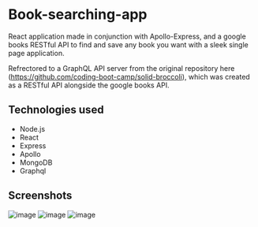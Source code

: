 # Book-searching-app

React application made in conjunction with Apollo-Express, and a google books RESTful API to find and save any book you want with a sleek single page application.

Refrectored to a GraphQL API server from the original repository here (https://github.com/coding-boot-camp/solid-broccoli), which was created as a RESTful API alongside the google books API.

## Technologies used
- Node.js
- React
- Express
- Apollo
- MongoDB
- Graphql

## Screenshots

![image](https://user-images.githubusercontent.com/75327294/184116965-546364c1-6e19-4a46-a8d0-a35c04905eb1.png)
![image](https://user-images.githubusercontent.com/75327294/184117027-bf82eae6-13de-4633-85da-c74020e129e8.png)
![image](https://user-images.githubusercontent.com/75327294/184117820-cffbd322-69eb-41d7-881c-623d22661bee.png)

